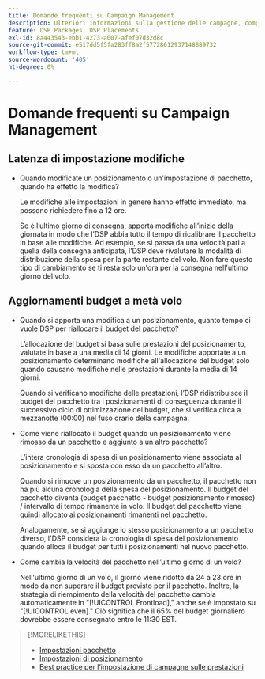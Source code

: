 ```yaml
---
title: Domande frequenti su Campaign Management
description: Ulteriori informazioni sulla gestione delle campagne, compreso il periodo di latenza per le modifiche e cosa accade quando si apportano modifiche al budget durante un volo.
feature: DSP Packages, DSP Placements
exl-id: 8a443543-ebb1-4273-a007-afef07d32d8c
source-git-commit: e517dd5f5fa283ff8a2f57728612937148889732
workflow-type: tm+mt
source-wordcount: '405'
ht-degree: 0%

---
```


# Domande frequenti su Campaign Management

<!-- Most of this information should be moved into the relevant topics (especially editing topics). -->

## Latenza di impostazione modifiche

* Quando modificate un posizionamento o un&#39;impostazione di pacchetto, quando ha effetto la modifica?

  Le modifiche alle impostazioni in genere hanno effetto immediato, ma possono richiedere fino a 12 ore.

  Se è l’ultimo giorno di consegna, apporta modifiche all’inizio della giornata in modo che l’DSP abbia tutto il tempo di ricalibrare il pacchetto in base alle modifiche. Ad esempio, se si passa da una velocità pari a quella della consegna anticipata, l’DSP deve rivalutare la modalità di distribuzione della spesa per la parte restante del volo. Non fare questo tipo di cambiamento se ti resta solo un&#39;ora per la consegna nell&#39;ultimo giorno del volo.

## Aggiornamenti budget a metà volo

* Quando si apporta una modifica a un posizionamento, quanto tempo ci vuole DSP per riallocare il budget del pacchetto?

  L’allocazione del budget si basa sulle prestazioni del posizionamento, valutate in base a una media di 14 giorni. Le modifiche apportate a un posizionamento determinano modifiche all&#39;allocazione del budget solo quando causano modifiche nelle prestazioni durante la media di 14 giorni.

  Quando si verificano modifiche delle prestazioni, l’DSP ridistribuisce il budget del pacchetto tra i posizionamenti di conseguenza durante il successivo ciclo di ottimizzazione del budget, che si verifica circa a mezzanotte (00:00) nel fuso orario della campagna.

* Come viene riallocato il budget quando un posizionamento viene rimosso da un pacchetto e aggiunto a un altro pacchetto?

  L’intera cronologia di spesa di un posizionamento viene associata al posizionamento e si sposta con esso da un pacchetto all’altro.

  Quando si rimuove un posizionamento da un pacchetto, il pacchetto non ha più alcuna cronologia della spesa del posizionamento. Il budget del pacchetto diventa (budget pacchetto - budget posizionamento rimosso) / intervallo di tempo rimanente in volo. Il budget del pacchetto viene quindi allocato ai posizionamenti rimanenti nel pacchetto.

  Analogamente, se si aggiunge lo stesso posizionamento a un pacchetto diverso, l&#39;DSP considera la cronologia di spesa del posizionamento quando alloca il budget per tutti i posizionamenti nel nuovo pacchetto.

* Come cambia la velocità del pacchetto nell’ultimo giorno di un volo?

  Nell&#39;ultimo giorno di un volo, il giorno viene ridotto da 24 a 23 ore in modo da non superare il budget previsto per il pacchetto. Inoltre, la strategia di riempimento della velocità del pacchetto cambia automaticamente in &quot;[!UICONTROL Frontload],&quot; anche se è impostato su &quot;[!UICONTROL even].&quot; Ciò significa che il 65% del budget giornaliero dovrebbe essere consegnato entro le 11:30 EST.

>[!MORELIKETHIS]
>
>* [Impostazioni pacchetto](/help/dsp/campaign-management/packages/package-settings.md)
>* [Impostazioni di posizionamento](/help/dsp/campaign-management/placements/placement-settings.md)
>* [Best practice per l’impostazione di campagne sulle prestazioni](/help/dsp/optimization/campaign-best-practices-performance.md)
